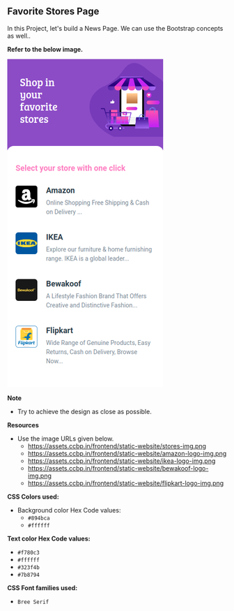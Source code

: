 ## Favorite Stores Page

In this Project, let's build a News Page. We can use the Bootstrap concepts as well..

**Refer to the below image.**

![alt text](image.png)



**Note**
- Try to achieve the design as close as possible.

**Resources**
- Use the image URLs given below.
    - https://assets.ccbp.in/frontend/static-website/stores-img.png
    - https://assets.ccbp.in/frontend/static-website/amazon-logo-img.png
    - https://assets.ccbp.in/frontend/static-website/ikea-logo-img.png
    - https://assets.ccbp.in/frontend/static-website/bewakoof-logo-img.png
    - https://assets.ccbp.in/frontend/static-website/flipkart-logo-img.png

**CSS Colors used:**

- Background color Hex Code values:
    - `#894bca`
    - `#ffffff`

**Text color Hex Code values:**
- `#f780c3`
- `#ffffff`
- `#323f4b`
- `#7b8794`

**CSS Font families used:**
- `Bree Serif`